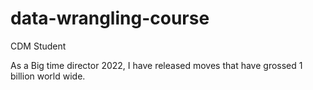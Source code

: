 # data-wrangling-course
CDM Student 

As a Big time director 2022, I have released moves that have grossed 1 billion world wide. 
